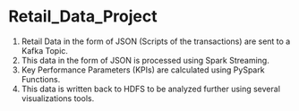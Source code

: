 # Retail_Data_Project
1. Retail Data in the form of JSON (Scripts of the transactions) are sent to a Kafka Topic.
2. This data in the form of JSON is processed using Spark Streaming.
3. Key Performance Parameters (KPIs) are calculated using PySpark Functions.
4. This data is written back to HDFS to be analyzed further using several visualizations tools.
